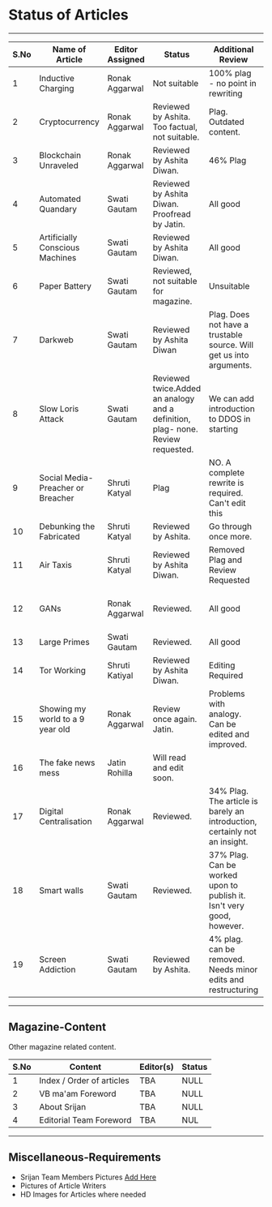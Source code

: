 # Status of Articles

---

| S.No | Name of Article                    | Editor Assigned | Status                                         | Additional Review                                                          | Conclusion                    |
| ---- | ---------------------------------- | --------------- | ---------------------------------------------- | -------------------------------------------------------------------------- | ----------------------------- |
| 1    | Inductive Charging                 | Ronak Aggarwal  | Not suitable                                   | 100% plag - no point in rewriting                                          | NO                            |
| 2    | Cryptocurrency                     | Ronak Aggarwal  | Reviewed by Ashita. Too factual, not suitable. | Plag. Outdated content.                                                    | NO                            |
| 3    | Blockchain Unraveled               | Ronak Aggarwal  | Reviewed by Ashita Diwan.                      | 46% Plag                                                                   | Remove plag                   |
| 4    | Automated Quandary                 | Swati Gautam    | Reviewed by Ashita Diwan. Proofread by Jatin.  | All good                                                                   | YES                           |
| 5    | Artificially Conscious Machines    | Swati Gautam    | Reviewed by Ashita Diwan.                      | All good                                                                   | YES                           |
| 6    | Paper Battery                      | Swati Gautam    | Reviewed, not suitable for magazine.           | Unsuitable                                                                 | NO                            |
| 7    | Darkweb                            | Swati Gautam    | Reviewed by Ashita Diwan                       | Plag. Does not have a trustable source. Will get us into arguments.        | NO                            |
| 8    | Slow Loris Attack                  | Swati Gautam    | Reviewed twice.Added an analogy and a definition, plag- none. Review requested.                                      | We can add introduction to DDOS in starting                                | Probable YES                  |
| 9    | Social Media- Preacher or Breacher | Shruti Katyal   | Plag                                           | NO. A complete rewrite is required. Can't edit this                        | NO                            |
| 10   | Debunking the Fabricated           | Shruti Katyal   | Reviewed by Ashita.                            | Go through once more.                                                      | Probable YES                  |
| 11   | Air Taxis                          | Shruti Katyal   | Reviewed by Ashita Diwan.                      | Removed Plag and Review Requested                     | Review Requested-Ashita                            |
| 12   | GANs                               | Ronak Aggarwal  | Reviewed.                                      | All good                                                                   | YES - further review required |
| 13   | Large Primes                       | Swati Gautam    | Reviewed.                                      | All good                                                                   | YES                           |
| 14   | Tor Working                        | Shruti Katiyal  | Reviewed by Ashita Diwan.                      | Editing Required                                                           | Probable YES                  |
| 15   | Showing my world to a 9 year old   | Ronak Aggarwal  | Review once again. Jatin.                      | Problems with analogy. Can be edited and improved.                         | Needs work and edits          |
| 16   | The fake news mess                 | Jatin Rohilla   | Will read and edit soon.                       |                                                                            | review pending                |
| 17   | Digital Centralisation             | Ronak Aggarwal  | Reviewed.                                      | 34% Plag. The article is barely an introduction, certainly not an insight. | Review requested - Ashita     |
| 18   | Smart walls                        | Swati Gautam    | Reviewed.                                      | 37% Plag. Can be worked upon to publish it. Isn't very good, however.      | Remove plag and edit          |
| 19   | Screen Addiction                   | Swati Gautam    | Reviewed by Ashita.                            | 4% plag. can be removed. Needs minor edits and restructuring               | Edit and restructure          |

---

## Magazine-Content

Other magazine related content.

| S.No | Content                   | Editor(s) | Status |
| ---- | ------------------------- | --------- | ------ |
| 1    | Index / Order of articles | TBA       | NULL   |
| 2    | VB ma'am Foreword         | TBA       | NULL   |
| 3    | About Srijan              | TBA       | NULL   |
| 4    | Editorial Team Foreword   | TBA       | NUL    |

---

## Miscellaneous-Requirements

- Srijan Team Members Pictures [Add Here](http://bit.ly/srijan-team)
- Pictures of Article Writers
- HD Images for Articles where needed
